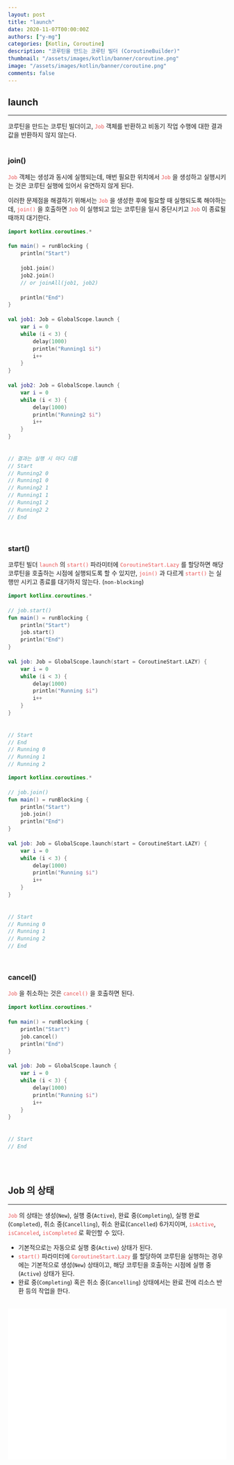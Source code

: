```yaml
---
layout: post
title: "launch"
date: 2020-11-07T00:00:00Z
authors: ["y-mg"]
categories: [Kotlin, Coroutine]
description: "코루틴을 만드는 코루틴 빌더 (CoroutineBuilder)"
thumbnail: "/assets/images/kotlin/banner/coroutine.png"
image: "/assets/images/kotlin/banner/coroutine.png"
comments: false
---
```


## launch
***
코루틴을 만드는 코루틴 빌더이고, <code style="color: #eb5657;">Job</code> 객체를 반환하고 비동기 작업 수행에 대한 결과값을 반환하지 않지 않는다.
<br/>
<br/>

### join()
<code style="color: #eb5657;">Job</code> 객체는 생성과 동시에 실행되는데, 매번 필요한 위치에서 <code style="color: #eb5657;">Job</code> 을 생성하고 실행시키는 것은 코루틴 실행에 있어서 유연하지 않게 된다.
<br/>

이러한 문제점을 해결하기 위해서는 <code style="color: #eb5657;">Job</code> 을 생성한 후에 필요할 때 실행되도록 해야하는데, <code style="color: #eb5657;">join()</code> 을 호출하면 <code style="color: #eb5657;">Job</code> 이 실행되고 있는 코루틴을 일시 중단시키고 <code style="color: #eb5657;">Job</code> 이 종료될 때까지 대기한다.
<br/>

```kotlin
import kotlinx.coroutines.*

fun main() = runBlocking {
    println("Start")
    
    job1.join()
    job2.join()
    // or joinAll(job1, job2)

    println("End")
}

val job1: Job = GlobalScope.launch {
    var i = 0
    while (i < 3) {
        delay(1000)
        println("Running1 $i")
        i++
    }
}

val job2: Job = GlobalScope.launch {
    var i = 0
    while (i < 3) {
        delay(1000)
        println("Running2 $i")
        i++
    }
}


// 결과는 실행 시 마다 다름
// Start
// Running2 0
// Running1 0
// Running2 1
// Running1 1
// Running1 2
// Running2 2
// End
```
<br/>

### start()
코루틴 빌더 <code style="color: #eb5657;">launch</code> 의 <code style="color: #eb5657;">start()</code> 파라미터에 <code style="color: #eb5657;">CoroutineStart.Lazy</code> 를 할당하면 해당 코루틴을 호출하는 시점에 실행되도록 할 수 있지만, <code style="color: #eb5657;">join()</code> 과 다르게 <code style="color: #eb5657;">start()</code> 는 실행만 시키고 종료를 대기하지 않는다. (`non-blocking`)
<br/>

```kotlin
import kotlinx.coroutines.*

// job.start()
fun main() = runBlocking {
    println("Start")
    job.start()
    println("End")
}

val job: Job = GlobalScope.launch(start = CoroutineStart.LAZY) {
    var i = 0
    while (i < 3) {
        delay(1000)
        println("Running $i")
        i++
    }
}


// Start
// End
// Running 0
// Running 1
// Running 2
```

```kotlin
import kotlinx.coroutines.*

// job.join()
fun main() = runBlocking {
    println("Start")
    job.join()
    println("End")
}

val job: Job = GlobalScope.launch(start = CoroutineStart.LAZY) {
    var i = 0
    while (i < 3) {
        delay(1000)
        println("Running $i")
        i++
    }
}


// Start
// Running 0
// Running 1
// Running 2
// End
```
<br/>

### cancel()
<code style="color: #eb5657;">Job</code> 을 취소하는 것은 <code style="color: #eb5657;">cancel()</code> 을 호출하면 된다.
<br/>

```kotlin
import kotlinx.coroutines.*

fun main() = runBlocking {
    println("Start")
    job.cancel()
    println("End")
}

val job: Job = GlobalScope.launch {
    var i = 0
    while (i < 3) {
        delay(1000)
        println("Running $i")
        i++
    }
}


// Start
// End
```
<br/>
<br/>



## Job 의 상태
***
<code style="color: #eb5657;">Job</code> 의 상태는 생성(`New`), 실행 중(`Active`), 완료 중(`Completing`), 실행 완료(`Completed`), 취소 중(`Cancelling`), 취소 완료(`Cancelled`) 6가지이며, <code style="color: #eb5657;">isActive</code>, <code style="color: #eb5657;">isCanceled</code>, <code style="color: #eb5657;">isCompleted</code> 로 확인할 수 있다.
- 기본적으로는 자동으로 실행 중(`Active`) 상태가 된다.
- <code style="color: #eb5657;">start()</code> 파라미터에 <code style="color: #eb5657;">CoroutineStart.Lazy</code> 를 할당하여 코루틴을 실행하는 경우에는 기본적으로 생성(`New`) 상태이고, 해당 코루틴을 호출하는 시점에 실행 중(`Active`) 상태가 된다.
- 완료 중(`Completing`) 혹은 취소 중(`Cancelling`) 상태에서는 완료 전에 리소스 반환 등의 작업을 한다.
<br/>

<div style="
background-color: #ffffff;
background-image: url(/assets/images/kotlin/content/job_state-table.png);
background-size: contain;
background-repeat: no-repeat;
background-position: center center;
">
<img src="/assets/images/kotlin/content/job_state-table.png" style="visibility: hidden;" />
</div>

<div style="
background-color: #ffffff;
background-image: url(/assets/images/kotlin/content/job_state-flow.png);
background-size: contain;
background-repeat: no-repeat;
background-position: center center;
">
<img src="/assets/images/kotlin/content/job_state-flow.png" style="visibility: hidden;" />
</div>